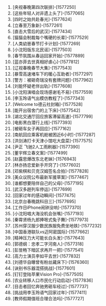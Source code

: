 
1. [央视春晚第四次联排]-[1577250]
1. [这些年轻人对非遗上头了]-[1577065]
1. [四时之始共赴春光]-[1577624]
1. [立春至万象新]-[1577261]
1. [直击大雪后的武汉]-[1577434]
1. [猫猫会制裁每个嘴硬的长辈]-[1577529]
1. [人类幼崽春节打卡计划]-[1577269]
1. [小沈阳版东北民谣]-[1577503]
1. [春节氛围从春运回家开始]-[1577889]
1. [蓝亦菲去世真相好虐心]-[1577812]
1. [辽视春晚春节大集]-[1577543]
1. [暴雪高速堵车下的暖心互助者]-[1577297]
1. [警方：被砸奇瑞没有套牌问题]-[1577962]
1. [刘能怀疑老伴出轨]-[1577608]
1. [小沈阳演唱会现场感谢毛不易]-[1577559]
1. [李玉玲语气出模仿教程了]-[1577343]
1. [Welcome to德云社封箱]-[1577528]
1. [能开出宿舍门的上下床]-[1577542]
1. [湖北交通厅回应旅客滞留高速]-[1577799]
1. [电影黑白潜行上线]-[1577393]
1. [被砸车女子再回应]-[1577162]
1. [南航回应乘客机舱被困近6小时]-[1577287]
1. [洪剑涛打卡天津小馆吃大盘菜]-[1577575]
1. [尹正 飞驰2人工雨刷器]-[1577390]
1. [董宇辉立春文案]-[1577499]
1. [赵露思爆改东北老妹]-[1576943]
1. [林亦扬恋爱新手开窍了]-[1577602]
1. [邓紫棋和贝克汉姆签名合拍]-[1577828]
1. [美众议院公布最新军援草案]-[1577467]
1. [谁都想要陪伴自己的父母]-[1577195]
1. [武汉多趟列车停运]-[1577699]
1. [回家过年的感动瞬间]-[1577475]
1. [北京台春晚跳科目三]-[1577695]
1. [工作日iPhone闹钟没响]-[1577370]
1. [小沈阳唱大海没机会张嘴]-[1577193]
1. [秦霄贤杨九郎捧哏式兔子舞]-[1577973]
1. [苏州穿汉服少数民族服免费坐地铁]-[1577232]
1. [中国香港联队vs迈阿密国际]-[1577662]
1. [精神压力大可能长白头发]-[1577643]
1. [郭德纲：忠孝二字河南人]-[1577318]
1. [彭昱畅下暗区求再开一把]-[1577541]
1. [高力士演员李如平去世]-[1577832]
1. [刘德华自曝曾有粉丝藏床下]-[1576360]
1. [诀别书乐器混搭挑战]-[1577601]
1. [钉钉登陆苹果Vision Pro]-[1577505]
1. [农业转移人口市民化行动启动]-[1577836]
1. [目击者回忆奔驰男砸车经过]-[1577737]
1. [挑战用李玉玲语气回家过年]-[1577411]
1. [教师假期值班合理合法吗]-[1577727]